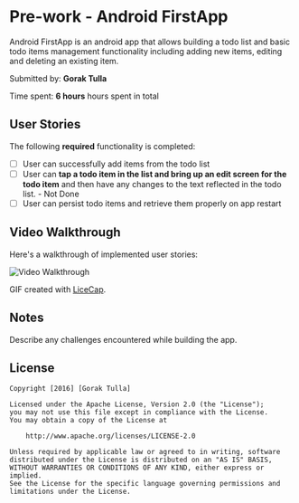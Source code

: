 # Pre-work - Android FirstApp

Android FirstApp is an android app that allows building a todo list and basic todo items management functionality including adding new items, editing and deleting an existing item.

Submitted by: **Gorak Tulla**

Time spent: **6 hours** hours spent in total

## User Stories

The following **required** functionality is completed:

* [ ] User can successfully add items from the todo list
* [ ] User can **tap a todo item in the list and bring up an edit screen for the todo item** and then have any changes to the text reflected in the todo list. - Not Done
* [ ] User can persist todo items and retrieve them properly on app restart

## Video Walkthrough 

Here's a walkthrough of implemented user stories:

<img src='https://github.com/tgoraknath/android_firstApp/blob/master/android_firstApp1.gif' title='Video Walkthrough' width='' alt='Video Walkthrough' />

GIF created with [LiceCap](http://www.cockos.com/licecap/).

## Notes

Describe any challenges encountered while building the app.

## License

    Copyright [2016] [Gorak Tulla]

    Licensed under the Apache License, Version 2.0 (the "License");
    you may not use this file except in compliance with the License.
    You may obtain a copy of the License at

        http://www.apache.org/licenses/LICENSE-2.0

    Unless required by applicable law or agreed to in writing, software
    distributed under the License is distributed on an "AS IS" BASIS,
    WITHOUT WARRANTIES OR CONDITIONS OF ANY KIND, either express or implied.
    See the License for the specific language governing permissions and
    limitations under the License.

